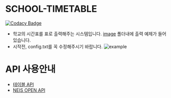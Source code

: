 # SCHOOL-TIMETABLE

[![Codacy Badge](https://api.codacy.com/project/badge/Grade/07c2c8e16cbd477493b331f60b8fb75c)](https://app.codacy.com/manual/gunyu1019/SCHOOL-TIMETABLE?utm_source=github.com&utm_medium=referral&utm_content=gunyu1019/SCHOOL-TIMETABLE&utm_campaign=Badge_Grade_Dashboard)

* 학교의 시간표를 표로 출력해주는 시스템입니다. [image](image) 폴더내에 출력 예제가 들어 있습니다.
* 시작전, config.txt를 꼭 수정해주시기 바랍니다.
![example](https://github.com/gunyu1019/SCHOOL-TIMETABLE/blob/master/image/2020-09-09%2015-43-49.png)

# API 사용안내
* [테이블 API](https://cafe.naver.com/nameyee/23432)
* [NEIS OPEN API](https://open.neis.go.kr/)
